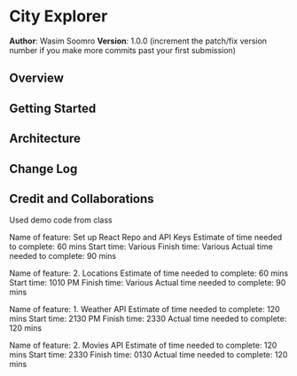 # City Explorer

**Author**: Wasim Soomro
**Version**: 1.0.0 (increment the patch/fix version number if you make more commits past your first submission)

## Overview
<!-- Provide a high level overview of what this application is and why you are building it, beyond the fact that it's an assignment for this class. (i.e. What's your problem domain?) -->

## Getting Started
<!-- What are the steps that a user must take in order to build this app on their own machine and get it running? -->

## Architecture
<!-- Provide a detailed description of the application design. What technologies (languages, libraries, etc) you're using, and any other relevant design information. -->

## Change Log
<!-- Use this area to document the iterative changes made to your application as each feature is successfully implemented. Use time stamps. Here's an example:

01-01-2001 4:59pm - Application now has a fully-functional express server, with a GET route for the location resource. -->

## Credit and Collaborations
Used demo code from class

Name of feature: Set up React Repo and API Keys
Estimate of time needed to complete: 60 mins
Start time: Various
Finish time: Various
Actual time needed to complete: 90 mins

Name of feature: 2. Locations
Estimate of time needed to complete: 60 mins
Start time: 1010 PM
Finish time: Various
Actual time needed to complete: 90 mins


Name of feature: 1. Weather API
Estimate of time needed to complete: 120 mins
Start time: 2130 PM
Finish time: 2330
Actual time needed to complete: 120 mins

Name of feature: 2. Movies API
Estimate of time needed to complete: 120 mins
Start time: 2330 
Finish time: 0130
Actual time needed to complete: 120 mins
